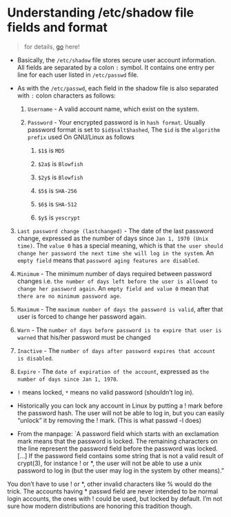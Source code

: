 # Understanding /etc/shadow file fields and format

> for details, [go](https://www.cyberciti.biz/faq/understanding-etcshadow-file/) here!

- Basically, the `/etc/shadow` file stores secure user account information. All fields are separated by a colon `:` symbol. It contains one entry per line for each user listed in `/etc/passwd` file.

- As with the `/etc/passwd`, each field in the shadow file is also separated with `:` colon characters as follows:

  1. `Username` - A valid account name, which exist on the system.

  2. `Password` - Your encrypted password is in `hash format`. Usually password format is set to `$id$salt$hashed`, The `$id` is the `algorithm prefix` used On GNU/Linux as follows

     1. `$1$` is `MD5`

     2. `$2a$` is `Blowfish`

     3. `$2y$` is `Blowfish`

     4. `$5$` is `SHA-256`

     5. `$6$` is `SHA-512`

     6. `$y$` is `yescrypt`

3. `Last password change (lastchanged)` - The date of the last password change, expressed as the number of days since `Jan 1, 1970 (Unix time)`. The `value 0` has a special meaning, which is that `the user should change her password the next time she will log in the system`. An `empty field` means that `password aging features are disabled`.

4. `Minimum` - The minimum number of days required between password changes i.e. `the number of days left before the user is allowed to change her password again`. An `empty field and value 0` mean that `there are no minimum password age`.

5. `Maximum` - The `maximum number of days the password is valid`, after that user is forced to change her password again.

6. `Warn` - The `number of days before password is to expire that user is warned` that his/her password must be changed

7. `Inactive` - The `number of days after password expires that account is disabled`.

8. `Expire` - The `date of expiration of the account`, expressed as `the number of days since Jan 1, 1970`.

- `!` means locked, `*` means no valid password (shouldn’t log in).

+ Historically you can lock any account in Linux by putting a ! mark before the password hash. The user will not be able to log in, but you can easily “unlock” it by removing the ! mark. (This is what passwd -l does)

+ From the manpage: `A password field which starts with an exclamation mark means that the password is locked. The remaining characters on the line represent the password field before the password was locked. […] If the password field contains some string that is not a valid result of crypt(3), for instance ! or *, the user will not be able to use a unix password to log in (but the user may log in the system by other means).”

You don’t have to use ! or *, other invalid characters like % would do the trick. The accounts having * passwd field are never intended to be normal login accounts, the ones with ! could be used, but locked by default. I’m not sure how modern distributions are honoring this tradition though.